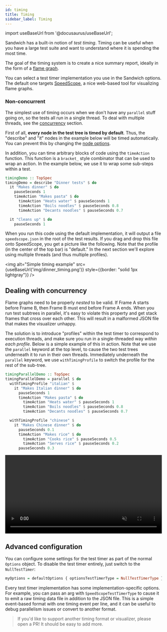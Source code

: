 ```yaml
---
id: timing
title: Timing
sidebar_label: Timing
---
```


import useBaseUrl from '@docusaurus/useBaseUrl';

Sandwich has a built-in notion of *test timing*. Timing can be useful when you have a large test suite and want to understand where it is spending the most time.

The goal of the timing system is to create a nice summary report, ideally in the form of a [flame graph](http://www.brendangregg.com/flamegraphs.html).

You can select a test timer implementation you use in the Sandwich options. The default one targets [SpeedScope](https://www.speedscope.app/), a nice web-based tool for visualizing flame graphs.


### Non-concurrent

The simplest use of timing occurs when we don't have any `parallel` stuff going on, so the tests all run in a single thread. To deal with multiple threads, see the [concurrency](#dealing-with-concurrency) section.

First of all, **every node in the test tree is timed by default**. Thus, the "describe" and "it" nodes in the example below will be timed automatically. You can prevent this by changing the [node options](/docs/node_options#timing).

In addition, you can time arbitrary blocks of code using the `timeAction` function. This function is a `bracket_` style combinator that can be used to wrap an action. In the example below, we use it to wrap some sub-steps within a test.

``` haskell title="https://github.com/thomasjm/sandwich/blob/master/sandwich-demos/demos/timing/Main.hs"
timingDemo :: TopSpec
timingDemo = describe "Dinner tests" $ do
  it "Makes dinner" $ do
    pauseSeconds 1
    timeAction "Makes pasta" $ do
      timeAction "Heats water" $ pauseSeconds 1
      timeAction "Boils noodles" $ pauseSeconds 0.8
      timeAction "Decants noodles" $ pauseSeconds 0.7

  it "Cleans up" $ do
    pauseSeconds 1
```

When you run this code using the default implementation, it will output a file `speedscope.json` in the root of the test results. If you drag and drop this file onto SpeedScope, you get a picture like the following. Note that the profile (in the center of the top bar) is "default." In the next section we'll explore using multiple threads (and thus multiple profiles).

<img alt="Simple timing example" src={useBaseUrl('img/dinner_timing.png')}
                                 style={{border: "solid 1px lightgray"}} />


## Dealing with concurrency

Flame graphs need to be properly *nested* to be valid. If Frame A starts before Frame B, then Frame B must end before Frame A ends. When you run test subtrees in parallel, it's easy to violate this property and get stack frames that cross over each other. This will result in a malformed JSON file that makes the visualizer unhappy.

The solution is to introduce "profiles" within the test timer to correspond to execution threads, and make sure you run in a single-threaded way *within each profile*. Below is a simple example of this in action. Note that we use the `parallel` keyword at the top level, to cause the two test trees underneath it to run in their own threads. Immediately underneath the `parallel` keyword, we use `withTimingProfile` to switch the profile for the rest of the sub-tree.

```haskell
timingParallelDemo :: TopSpec
timingParallelDemo = parallel $ do
  withTimingProfile "italian" $
    it "Makes Italian dinner" $ do
      pauseSeconds 1
      timeAction "Makes pasta" $ do
        timeAction "Heats water" $ pauseSeconds 1
        timeAction "Boils noodles" $ pauseSeconds 0.8
        timeAction "Decants noodles" $ pauseSeconds 0.7

  withTimingProfile "chinese" $
    it "Makes Chinese dinner" $ do
      pauseSeconds 0.1
      timeAction "Makes rice" $ do
        timeAction "Cooks rice" $ pauseSeconds 0.5
        timeAction "Serves rice" $ pauseSeconds 0.2
      pauseSeconds 0.3
```

<video width="100%" controls autoplay="true" muted="true">
  <source src={useBaseUrl('img/timing_parallel.webm')} type="video/webm"></source>
Your browser does not support the video tag.
</video>

## Advanced configuration

You can configure some settings for the test timer as part of the normal `Options` object. To disable the test timer entirely, just switch to the `NullTestTimer`:

```haskell
myOptions = defaultOptions { optionsTestTimerType = NullTestTimerType }
```

Every test timer implementation has some implementation-specific options. For example, you can pass an arg with `SpeedScopeTestTimerType` to cause it to emit a raw timing data file in addition to the JSON file. This is a simple event-based format with one timing event per line, and it can be useful to debug parallelism issues or convert to another format.

> If you'd like to support another timing format or visualizer, please open a PR! It should be easy to add more.
